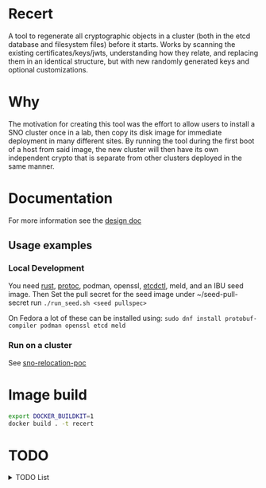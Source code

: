 # Recert

A tool to regenerate all cryptographic objects in a cluster (both in the etcd
database and filesystem files) before it starts. Works by scanning the existing
certificates/keys/jwts, understanding how they relate, and replacing them in an
identical structure, but with new randomly generated keys and optional
customizations.

# Why

The motivation for creating this tool was the effort to allow users to install
a SNO cluster once in a lab, then copy its disk image for immediate deployment
in many different sites. By running the tool during the first boot of a host
from said image, the new cluster will then have its own independent crypto
that is separate from other clusters deployed in the same manner.

# Documentation

For more information see the [design doc](docs/design.md)

## Usage examples

### Local Development

You need [rust](https://rustup.rs/), [protoc](https://google.github.io/proto-lens/installing-protoc.html), podman, openssl, [etcdctl](https://etcd.io/docs/v3.4/install/), meld, and an IBU seed image. Then
Set the pull secret for the seed image under ~/seed-pull-secret
run `./run_seed.sh <seed pullspec>`

On Fedora a lot of these can be installed using: `sudo dnf install protobuf-compiler podman openssl etcd meld`

### Run on a cluster

See [sno-relocation-poc](https://github.com/eranco74/sno-relocation-poc)

# Image build

```bash
export DOCKER_BUILDKIT=1
docker build . -t recert
```

# TODO

<details>
  <summary>TODO List</summary>

- [ ] Remove OLM package server hack
- [ ] Convert from resource YAML to etcd key-value key more gracefully
- [ ] Find proof that root-ca private key is actually missing
- [ ] When shelling out to openssl to check if cert A signed cert B, construct the command in such a way that if A == B, then it will not give a green result when said cert is not self signed
- [ ] Fix all code TODO comments

</details>


